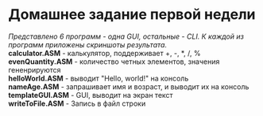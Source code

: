 # Домашнее задание первой недели  
*Представлено 6 программ - одна GUI, остальные - CLI. К каждой из программ приложены скриншоты результата.*  
**calculator.ASM** - калькулятор, поддерживает +, -, *, /, %  
**evenQuantity.ASM** - количество четных элементов, значения гененрируются  
**helloWorld.ASM** - выводит "Hello, world!" на консоль  
**nameAge.ASM** - запрашивает имя и возраст, и выводит их на консоль    
**templateGUI.ASM** - GUI, выводит на экран текст  
**writeToFile.ASM** - Запись в файл строки

